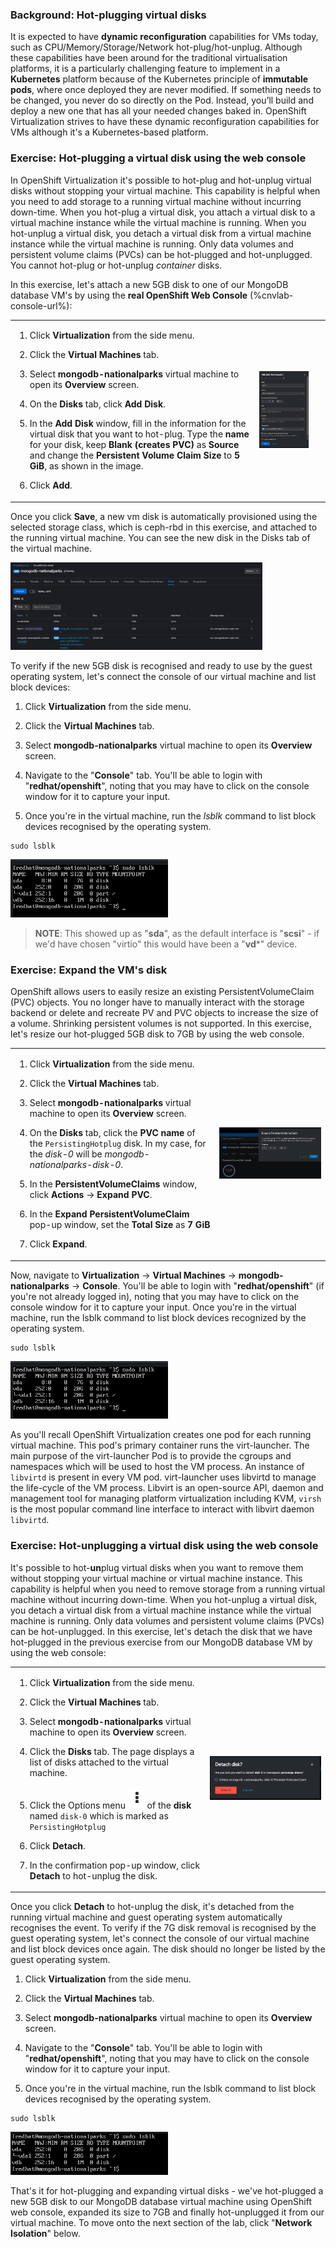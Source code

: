 ### Background: Hot-plugging virtual disks
It is expected to have **dynamic reconfiguration** capabilities for VMs today, such as CPU/Memory/Storage/Network hot-plug/hot-unplug. Although these capabilities have been around for the traditional virtualisation platforms, it is a particularly challenging feature to implement in a **Kubernetes** platform because of the Kubernetes principle of **immutable pods**, where once deployed they are never modified. If something needs to be changed, you never do so directly on the Pod. Instead, you’ll build and deploy a new one that has all your needed changes baked in. OpenShift Virtualization strives to have these dynamic reconfiguration capabilities for VMs although it's a Kubernetes-based platform.

### Exercise: Hot-plugging a virtual disk using the web console
In OpenShift Virtualization it's possible to hot-plug and hot-unplug virtual disks without stopping your virtual machine. This capability is helpful when you need to add storage to a running virtual machine without incurring down-time. When you hot-plug a virtual disk, you attach a virtual disk to a virtual machine instance while the virtual machine is running. When you hot-unplug a virtual disk, you detach a virtual disk from a virtual machine instance while the virtual machine is running. Only data volumes and persistent volume claims (PVCs) can be hot-plugged and hot-unplugged. You cannot hot-plug or hot-unplug *container* disks.

In this exercise, let's attach a new 5GB disk to one of our MongoDB database VM's by using the **real OpenShift Web Console** (%cnvlab-console-url%):
<table>
  <tr>
    <td>

1. Click **Virtualization** from the side menu.
   
2. Click the **Virtual Machines** tab.
   
3. Select **mongodb-nationalparks** virtual machine to open its **Overview** screen.

4. On the **Disks** tab, click **Add Disk**.

5. In the **Add Disk** window, fill in the information for the virtual disk that you want to hot-plug. Type the **name** for your disk, keep **Blank (creates PVC)** as **Source** and change the **Persistent Volume Claim Size** to **5 GiB**, as shown in the image.

6. Click **Add**.
   </td>
   <td><img src="img/hot-plug-disk-card-new.png" width="80%"/></td>
    </tr>
    </table>

Once you click **Save**, a new vm disk is automatically provisioned using the selected storage class, which is ceph-rbd in this exercise, and attached to the running virtual machine. You can see the new disk in the Disks tab of the virtual machine.

<img src="img/hot-plug-disk-list-new.png" width="80%"/></td>

To verify if the new 5GB disk is recognised and ready to use by the guest operating system, let's connect the console of our virtual machine and list block devices:

1. Click **Virtualization** from the side menu.
   
2. Click the **Virtual Machines** tab.
   
3. Select **mongodb-nationalparks** virtual machine to open its **Overview** screen.

4. Navigate to the "**Console**" tab. You'll be able to login with "**redhat/openshift**", noting that you may have to click on the console window for it to capture your input.

5. Once you're in the virtual machine, run the *lsblk* command to list block devices recognised by the operating system.
```copy
sudo lsblk
```
<img src="img/hot-plug-disk-lsblk-new.png" width="50%"/></td>

> **NOTE**: This showed up as "**sda**", as the default interface is "**scsi**" - if we'd have chosen "virtio" this would have been a "**vd***" device.

### Exercise: Expand the VM's disk

OpenShift allows users to easily resize an existing PersistentVolumeClaim (PVC) objects. You no longer have to manually interact with the storage backend or delete and recreate PV and PVC objects to increase the size of a volume. Shrinking persistent volumes is not supported. In this exercise, let's resize our hot-plugged 5GB disk to 7GB by using the web console.

<table>
  <tr>
    <td>

1. Click **Virtualization** from the side menu.
   
2. Click the **Virtual Machines** tab.
   
3. Select **mongodb-nationalparks** virtual machine to open its **Overview** screen.

4. On the **Disks** tab, click the **PVC name** of the `PersistingHotplug` disk. In my case, for the *disk-0* will be *mongodb-nationalparks-disk-0*.

5. In the **PersistentVolumeClaims** window, click **Actions** → **Expand PVC**.

6. In the **Expand PersistentVolumeClaim** pop-up window, set the **Total Size** as **7 GiB**

7. Click **Expand**.
   
   </td>
   <td><img src="img/hot-plug-disk-expand-pvc-new.png" width="100%"/></td>
    </tr>
    </table>

Now, navigate to **Virtualization** → **Virtual Machines** → **mongodb-nationalparks** → **Console**. You'll be able to login with "**redhat/openshift**" (if you're not already logged in), noting that you may have to click on the console window for it to capture your input. Once you're in the virtual machine, run the lsblk command to list block devices recognized by the operating system.

```execute
sudo lsblk
```
<img src="img/hot-plug-disk-lsblk-2-new.png" width="50%"/></td>

As you'll recall OpenShift Virtualization creates one pod for each running virtual machine. This pod's primary container runs the virt-launcher. The main purpose of the virt-launcher Pod is to provide the cgroups and namespaces which will be used to host the VM process.
An instance of `libvirtd` is present in every VM pod. virt-launcher uses libvirtd to manage the life-cycle of the VM process.
Libvirt is an open-source API, daemon and management tool for managing platform virtualization including KVM, `virsh` is the most popular command line interface to interact with libvirt daemon `libvirtd`. 

### Exercise: Hot-unplugging a virtual disk using the web console
It's possible to hot-**un**plug virtual disks when you want to remove them without stopping your virtual machine or virtual machine instance. This capability is helpful when you need to remove storage from a running virtual machine without incurring down-time. When you hot-unplug a virtual disk, you detach a virtual disk from a virtual machine instance while the virtual machine is running. Only data volumes and persistent volume claims (PVCs) can be hot-unplugged. In this exercise, let's detach the disk that we have hot-plugged in the previous exercise from our MongoDB database VM by using the web console:

<table>
  <tr>
    <td>

1. Click **Virtualization** from the side menu.
   
2. Click the **Virtual Machines** tab.
   
3. Select **mongodb-nationalparks** virtual machine to open its **Overview** screen.

4. Click the **Disks** tab. The page displays a list of disks attached to the virtual machine.

5. Click the Options menu <img src="data:image/png;base64,iVBORw0KGgoAAAANSUhEUgAAABsAAAAjCAIAAADqn+bCAAAACXBIWXMAAA7EAAAOxAGVKw4bAAAA+0lEQVRIie2WMQqEMBBFJ47gUXRBLyBYqbUXULCx9CR2XsAb6AlUEM9kpckW7obdZhwWYWHXX/3i8TPJZEKEUgpOlXFu3JX4V4kmB2qaZhgGKSUiZlkWxzEBC84N9zxv27bdO47Tti0Bs3at4wBgXVca/lJnfN/XPggCGmadIwAsywIAiGhZFk1ydy2EYJKgGCqK4vZUVVU0zKpxnmftp2mi4S/1GhG1N82DMWNNYVmW4zgqpRAxTVMa5t4evlg11nXd9/1eY57nSZIQMKtG13WllLu3bbvrOgJmdUbHwfur8Xniqw6Hh5UYRdGDNowwDA+WvP4UV+JPJ94B1gKUWcTOCT0AAAAASUVORK5CYII=" alt="kebab" title="Options menu"> of the **disk** named `disk-0` which is marked as `PersistingHotplug`

6. Click **Detach**.
   
7. In the confirmation pop-up window, click **Detach** to hot-unplug the disk.
   </td>
   <td><img src="img/hot-plug-disk-detach-new.png" width="100%"/></td>
    </tr>
    </table>

Once you click **Detach** to hot-unplug the disk, it's detached from the running virtual machine and guest operating system automatically recognises the event. To verify if the 7G disk removal is recognised by the guest operating system, let's connect the console of our virtual machine and list block devices once again. The disk should no longer be listed by the guest operating system.

1. Click **Virtualization** from the side menu.
   
2. Click the **Virtual Machines** tab.
   
3. Select **mongodb-nationalparks** virtual machine to open its **Overview** screen.

4. Navigate to the "**Console**" tab. You'll be able to login with "**redhat/openshift**", noting that you may have to click on the console window for it to capture your input.

5. Once you're in the virtual machine, run the lsblk command to list block devices recognised by the operating system.
```execute
sudo lsblk
```
<img src="img/hot-plug-disk-lsblk-removed-new.png" width="50%"/></td>

That's it for hot-plugging and expanding virtual disks - we've hot-plugged a new 5GB disk to our MongoDB database virtual machine using OpenShift web console, expanded its size to 7GB and finally hot-unplugged it from our virtual machine. To move onto the next section of the lab, click "**Network Isolation**" below.
